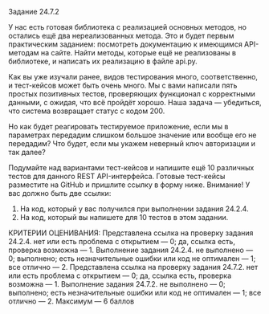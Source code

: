 Задание 24.7.2


У нас есть готовая библиотека с реализацией основных методов, но остались ещё два нереализованных метода. Это и будет первым практическим заданием: посмотреть документацию к имеющимся API-методам на сайте. Найти методы, которые ещё не реализованы в библиотеке, и написать их реализацию в файле api.py.

Как вы уже изучали ранее, видов тестирования много, соответственно, и тест-кейсов может быть очень много. Мы с вами написали пять простых позитивных тестов, проверяющих функционал с корректными данными, с ожидая, что всё пройдёт хорошо. Наша задача — убедиться, что система возвращает статус с кодом 200.

Но как будет реагировать тестируемое приложение, если мы в параметрах передадим слишком большое значение или вообще его не передадим? Что будет, если мы укажем неверный ключ авторизации и так далее?

Подумайте над вариантами тест-кейсов и напишите ещё 10 различных тестов для данного REST API-интерфейса. Готовые тест-кейсы разместите на GitHub и пришлите ссылку в форму ниже.
Внимание! У вас должно быть две ссылки:

1. На код, который у вас получился при выполнении задания 24.2.4.
2. На код, который вы напишете для 10 тестов в этом задании.

КРИТЕРИИ ОЦЕНИВАНИЯ:
Представлена ссылка на проверку задания 24.2.4.
нет или есть проблема с открытием — 0;
да, ссылка есть, проверка возможна — 1.
Выполнение задания 24.2.4.
не выполнено — 0;
выполнено; есть незначительные ошибки или код не оптимален — 1;
все отлично — 2.
Представлена ссылка на проверку задания 24.7.2.
нет или есть проблема с открытием — 0;
да, ссылка есть, проверка возможна — 1.
Выполнение задания 24.7.2.
не выполнено — 0;
выполнено; есть незначительные ошибки или код не оптимален — 1;
все отлично — 2.
Максимум — 6 баллов
